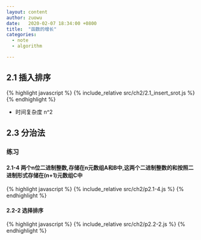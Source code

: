 ```yaml
---
layout: content
author: zuowu
date:   2020-02-07 18:34:00 +0800
title:  "函数的增长"
categories: 
  - note
  - algorithm 

---
```


## 2.1 插入排序

{% highlight javascript %}
  {% include_relative src/ch2/2.1_insert_srot.js %}
{% endhighlight %}

 * 时间复杂度 n^2

## 2.3 分治法

### 练习
#### 2.1-4 两个n位二进制整数,存储在n元数组A和B中,这两个二进制整数的和按照二进制形式存储在(n+1)元数组C中

{% highlight javascript %}
  {% include_relative src/ch2/p2.1-4.js %}
{% endhighlight %}

#### 2.2-2 选择排序

{% highlight javascript %}
  {% include_relative src/ch2/p2.2-2.js %}
{% endhighlight %}




